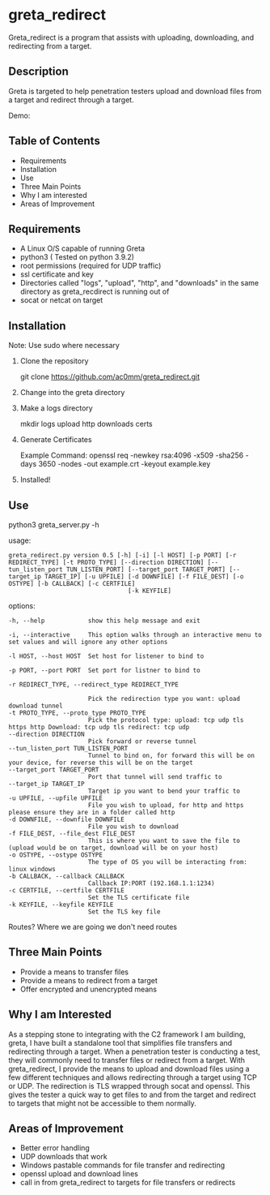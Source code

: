 # greta_redirect

Greta_redirect is a program that assists with uploading, downloading, and redirecting from a target.

## Description

Greta is targeted to help penetration testers upload and download files from a target and redirect through a target.

Demo: <link>

## Table of Contents

  - Requirements
  - Installation
  - Use
  - Three Main Points
  - Why I am interested
  - Areas of Improvement

## Requirements
  - A Linux O/S capable of running Greta
  - python3 ( Tested on python 3.9.2)
  - root permissions (required for UDP traffic)
  - ssl certificate and key
  - Directories called "logs", "upload", "http", and "downloads" in the same directory as greta_recdirect is running out of
  - socat or netcat on target

## Installation

Note: Use sudo where necessary

1. Clone the repository

   git clone https://github.com/ac0mm/greta_redirect.git

2. Change into the greta directory

3. Make a logs directory

     mkdir logs upload http downloads certs

4. Generate Certificates

    Example Command:
       openssl req -newkey rsa:4096 -x509 -sha256 -days 3650 -nodes -out example.crt -keyout example.key
          
5. Installed!

## Use

  python3 greta_server.py -h

  usage: 
  
    greta_redirect.py version 0.5 [-h] [-i] [-l HOST] [-p PORT] [-r REDIRECT_TYPE] [-t PROTO_TYPE] [--direction DIRECTION] [--tun_listen_port TUN_LISTEN_PORT] [--target_port TARGET_PORT] [--target_ip TARGET_IP] [-u UPFILE] [-d DOWNFILE] [-f FILE_DEST] [-o OSTYPE] [-b CALLBACK] [-c CERTFILE]
                                     [-k KEYFILE]

  options:
  
    -h, --help            show this help message and exit
    
    -i, --interactive     This option walks through an interactive menu to set values and will ignore any other options
    
    -l HOST, --host HOST  Set host for listener to bind to
    
    -p PORT, --port PORT  Set port for listner to bind to
    
    -r REDIRECT_TYPE, --redirect_type REDIRECT_TYPE
    
                          Pick the redirection type you want: upload download tunnel
    -t PROTO_TYPE, --proto_type PROTO_TYPE
                          Pick the protocol type: upload: tcp udp tls https http Download: tcp udp tls redirect: tcp udp
    --direction DIRECTION
                          Pick forward or reverse tunnel
    --tun_listen_port TUN_LISTEN_PORT
                          Tunnel to bind on, for forward this will be on your device, for reverse this will be on the target
    --target_port TARGET_PORT
                          Port that tunnel will send traffic to
    --target_ip TARGET_IP
                          Target ip you want to bend your traffic to
    -u UPFILE, --upfile UPFILE
                          File you wish to upload, for http and https please ensure they are in a folder called http
    -d DOWNFILE, --downfile DOWNFILE
                          File you wish to download
    -f FILE_DEST, --file_dest FILE_DEST
                          This is where you want to save the file to (upload would be on target, download will be on your host)
    -o OSTYPE, --ostype OSTYPE
                          The type of OS you will be interacting from: linux windows
    -b CALLBACK, --callback CALLBACK
                          Callback IP:PORT (192.168.1.1:1234)
    -c CERTFILE, --certfile CERTFILE
                          Set the TLS certificate file
    -k KEYFILE, --keyfile KEYFILE
                          Set the TLS key file

  Routes? Where we are going we don't need routes


## Three Main Points
  - Provide a means to transfer files
  - Provide a means to redirect from a target
  - Offer encrypted and unencrypted means

## Why I am Interested

As a stepping stone to integrating with the C2 framework I am building, greta, I have built a standalone tool that simplifies file transfers and redirecting through a target. When a penetration tester is conducting a test, they will commonly need to transfer files or redirect from a target. With greta_redirect, I provide the means to upload and download files using a few different techniques and allows redirecting through a target using TCP or UDP. The redirection is TLS wrapped through socat and openssl. This gives the tester a quick way to get files to and from the target and redirect to targets that might not be accessible to them normally.

## Areas of Improvement

- Better error handling
- UDP downloads that work
- Windows pastable commands for file transfer and redirecting
- openssl upload and download lines
- call in from greta_redirect to targets for file transfers or redirects
